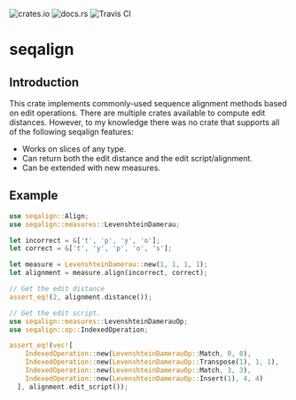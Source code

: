 ![crates.io](https://img.shields.io/crates/v/seqalign.svg)
![docs.rs](https://docs.rs/seqalign/badge.svg)
![Travis CI](https://img.shields.io/travis/sfb833-a3/seqalign.svg)

# seqalign

## Introduction

This crate implements commonly-used sequence alignment methods based on
edit operations. There are multiple crates available to compute edit
distances. However, to my knowledge there was no crate that supports
all of the following seqalign features:

* Works on slices of any type.
* Can return both the edit distance and the edit script/alignment.
* Can be extended with new measures.

## Example

```rust
use seqalign::Align;
use seqalign::measures::LevenshteinDamerau;

let incorrect = &['t', 'p', 'y', 'o'];
let correct = &['t', 'y', 'p', 'o', 's'];

let measure = LevenshteinDamerau::new(1, 1, 1, 1);
let alignment = measure.align(incorrect, correct);

// Get the edit distance
assert_eq!(2, alignment.distance());

// Get the edit script.
use seqalign::measures::LevenshteinDamerauOp;
use seqalign::op::IndexedOperation;

assert_eq!(vec![
  	IndexedOperation::new(LevenshteinDamerauOp::Match, 0, 0),
  	IndexedOperation::new(LevenshteinDamerauOp::Transpose(1), 1, 1),
  	IndexedOperation::new(LevenshteinDamerauOp::Match, 3, 3),
  	IndexedOperation::new(LevenshteinDamerauOp::Insert(1), 4, 4)
  ], alignment.edit_script());
```
